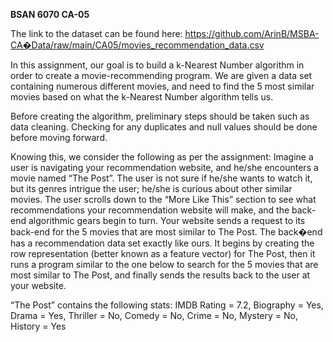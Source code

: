 **BSAN 6070 CA-05**

The link to the dataset can be found here: https://github.com/ArinB/MSBA-CA�Data/raw/main/CA05/movies_recommendation_data.csv

In this assignment, our goal is to build a k-Nearest Number algorithm in order to create a movie-recommending program. 
We are given a data set containing numerous different movies, and need to find the 5 most similar movies based on what the k-Nearest Number algorithm tells us.

Before creating the algorithm, preliminary steps should be taken such as data cleaning. Checking for any duplicates and null values should be done before moving forward.

Knowing this, we consider the following as per the assignment: Imagine a user is navigating your recommendation website, and he/she encounters a movie named “The Post”. The user is not sure if he/she wants to watch it, but its genres intrigue the user; he/she is curious about other similar movies. The user scrolls down to the “More Like This” section to see what recommendations your recommendation website will make, and the back-end algorithmic gears begin to turn. Your website sends a request to its back-end for the 5 movies that are most similar to The Post. The back�end has a recommendation data set exactly like ours. It begins by creating the row representation (better known as a feature vector) for The Post, then it runs a program similar to the one below to search for the 5 movies that are most similar to The Post, and finally sends the results back to the user at your website.

“The Post” contains the following stats: IMDB Rating = 7.2, Biography = Yes, Drama = Yes, Thriller = No, Comedy = No, Crime = No, Mystery = No, History = Yes

